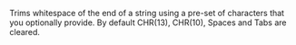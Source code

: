 ﻿Trims whitespace of the end of a string using a pre-set of characters that you optionally provide. By default CHR(13), CHR(10), Spaces and Tabs are cleared.
